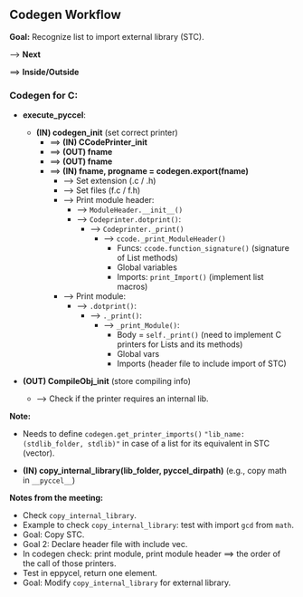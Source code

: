 ## Codegen Workflow

**Goal:** Recognize list to import external library (STC).

--> **Next**

==> **Inside/Outside**

### Codegen for C:

- **execute_pyccel**:
  - **(IN) codegen_init** (set correct printer)
    - ==> **(IN) CCodePrinter_init**
    - ==> **(OUT) fname**
    - ==> **(OUT) fname**
    - ==> **(IN) fname, progname = codegen.export(fname)**
      - --> Set extension (.c / .h)
      - --> Set files (f.c / f.h)
      - --> Print module header:
        - --> `ModuleHeader.__init__()`
        - --> `Codeprinter.dotprint()`:
          - --> `Codeprinter._print()`
            - --> `ccode._print_ModuleHeader()`
              - Funcs: `ccode.function_signature()` (signature of List methods)
              - Global variables
              - Imports: `print_Import()` (implement list macros)
      - --> Print module:
        - --> `.dotprint()`:
          - --> `._print()`:
            - --> `_print_Module()`:
              - Body = `self._print()` (need to implement C printers for Lists and its methods)
              - Global vars
              - Imports (header file to include import of STC)

- **(OUT) CompileObj_init** (store compiling info)
  - --> Check if the printer requires an internal lib.

**Note:** 
- Needs to define `codegen.get_printer_imports()` `"lib_name: (stdlib_folder, stdlib)"` in case of a list for its equivalent in STC (vector).

- **(IN) copy_internal_library(lib_folder, pyccel_dirpath)** (e.g., copy math in `__pyccel__`)

**Notes from the meeting:**
- Check `copy_internal_library`.
- Example to check `copy_internal_library`: test with import `gcd` from `math`.
- Goal: Copy STC.
- Goal 2: Declare header file with include vec.
- In codegen check: print module, print module header ==> the order of the call of those printers.
- Test in eppycel, return one element.
- Goal: Modify `copy_internal_library` for external library.
